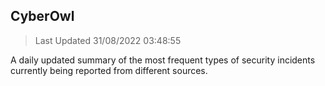 ## CyberOwl 
> Last Updated 31/08/2022 03:48:55 


A daily updated summary of the most frequent types of security incidents currently being reported from different sources.

